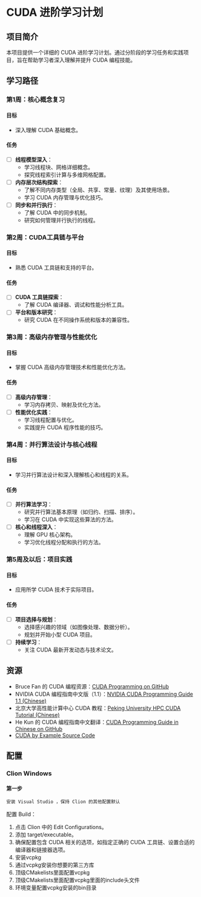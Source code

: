 # CUDA 进阶学习计划

## 项目简介
本项目提供一个详细的 CUDA 进阶学习计划。通过分阶段的学习任务和实践项目，旨在帮助学习者深入理解并提升 CUDA 编程技能。

## 学习路径

### 第1周：核心概念复习
#### 目标
- 深入理解 CUDA 基础概念。

#### 任务
- [ ] **线程模型深入**：
  - 学习线程块、网格详细概念。
  - 探究线程索引计算与多维网格配置。
- [ ] **内存层次结构探索**：
  - 了解不同内存类型（全局、共享、常量、纹理）及其使用场景。
  - 学习 CUDA 内存管理与优化技巧。
- [ ] **同步和并行执行**：
  - 了解 CUDA 中的同步机制。
  - 研究如何管理并行执行的线程。

### 第2周：CUDA工具链与平台
#### 目标
- 熟悉 CUDA 工具链和支持的平台。

#### 任务
- [ ] **CUDA 工具链探索**：
  - 了解 CUDA 编译器、调试和性能分析工具。
- [ ] **平台和版本研究**：
  - 研究 CUDA 在不同操作系统和版本的兼容性。

### 第3周：高级内存管理与性能优化
#### 目标
- 掌握 CUDA 高级内存管理技术和性能优化方法。

#### 任务
- [ ] **高级内存管理**：
  - 学习内存拷贝、映射及优化方法。
- [ ] **性能优化实践**：
  - 学习线程配置与优化。
  - 实践提升 CUDA 程序性能的技巧。

### 第4周：并行算法设计与核心线程
#### 目标
- 学习并行算法设计和深入理解核心和线程的关系。

#### 任务
- [ ] **并行算法学习**：
  - 研究并行算法基本原理（如归约、扫描、排序）。
  - 学习在 CUDA 中实现这些算法的方法。
- [ ] **核心和线程深入**：
  - 理解 GPU 核心架构。
  - 学习优化线程分配和执行的方法。

### 第5周及以后：项目实践
#### 目标
- 应用所学 CUDA 技术于实际项目。

#### 任务
- [ ] **项目选择与规划**：
  - 选择感兴趣的领域（如图像处理、数据分析）。
  - 规划并开始小型 CUDA 项目。
- [ ] **持续学习**：
  - 关注 CUDA 最新开发动态与技术论文。

## 资源
- Bruce Fan 的 CUDA 编程资源：[CUDA Programming on GitHub](https://github.com/brucefan1983/CUDA-Programming)
- NVIDIA CUDA 编程指南中文版（1.1）：[NVIDIA CUDA Programming Guide 1.1 (Chinese)](https://www.nvidia.cn/docs/IO/51635/NVIDIA_CUDA_Programming_Guide_1.1_chs.pdf)
- 北京大学高性能计算中心 CUDA 教程：[Peking University HPC CUDA Tutorial (Chinese)](https://hpc.pku.edu.cn/docs/20170829223652566150.pdf)
- He Kun 的 CUDA 编程指南中文翻译：[CUDA Programming Guide in Chinese on GitHub](https://github.com/HeKun-NVIDIA/CUDA-Programming-Guide-in-Chinese)
- [CUDA by Example Source Code](https://github.com/CodedK/CUDA-by-Example-source-code-for-the-book-s-examples-)

## 配置
### Clion Windows
#### 第一步
```bash 
安装 Visual Studio ，保持 Clion 的其他配置默认
```
配置 Build：
1. 点击 Clion 中的 Edit Configurations。
2. 添加 target/executable。
3. 确保配置包含 CUDA 相关的选项，如指定正确的 CUDA 工具链、设置合适的编译器和链接器选项。
4. 安装vcpkg
5. 通过vcpkg安装你想要的第三方库
6. 顶级CMakelists里面配置vcpkg
7. 顶级CMakelists里面配置vcpkg里面的include头文件
8. 环境变量配置vcpkg安装的bin目录

